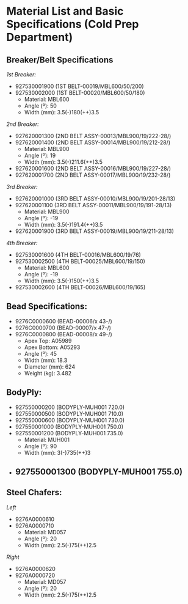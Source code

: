 # Material List and Basic Specifications (Cold Prep Department)

## **Breaker/Belt Specifications**

*1st Breaker:*
- 927530001900 (1ST BELT-00019/MBL600/50/200)
- 927530002000 (1ST BELT-00020/MBL600/50/180)
  - Material: MBL600
  - Angle (º): 50
  - Width (mm): 3.5(-)180(++)3.5

*2nd Breaker:*
- 927620001300 (2ND BELT ASSY-00013/MBL900/19/222-28/)
- 927620001400 (2ND BELT ASSY-00014/MBL900/19/212-28/)
  - Material: MBL900
  - Angle (º): 19
  - Width (mm): 3.5(-)211.6(++)3.5
- 927620001600 (2ND BELT ASSY-00016/MBL900/19/227-28/)
- 927620001700 (2ND BELT ASSY-00017/MBL900/19/232-28/)

*3rd Breaker:*
- 927620001000 (3RD BELT ASSY-00010/MBL900/19/201-28/13)
- 927620001100 (3RD BELT ASSY-00011/MBL900/19/191-28/13)
  - Material: MBL900
  - Angle (º): -19
  - Width (mm): 3.5(-)191.4(++)3.5
- 927620001900 (3RD BELT ASSY-00019/MBL900/19/211-28/13)

*4th Breaker:*
- 927530001600 (4TH BELT-00016/MBL600/19/76)
- 927530002500 (4TH BELT-00025/MBL600/19/150)
  - Material: MBL600
  - Angle (º): -19
  - Width (mm): 3.5(-)150(++)3.5
- 927530002600 (4TH BELT-00026/MBL600/19/165)

## **Bead Specifications:**
- 9276C0000600 (BEAD-00006/x 43-/)
- 9276C0000700 (BEAD-00007/x 47-/)
- 9276C0000800 (BEAD-00008/x 49-/)
  - Apex Top: A05989
  - Apex Bottom: A05293
  - Angle (º): 45
  - Width (mm): 18.3
  - Diameter (mm): 624
  - Weight (kg): 3.482

## **BodyPly:**
- 927550000200 (BODYPLY-MUH001 720.0)
- 927550000500 (BODYPLY-MUH001 710.0)
- 927550000600 (BODYPLY-MUH001 730.0)
- 927550001000 (BODYPLY-MUH001 750.0)
- 927550001200 (BODYPLY-MUH001 735.0)
  - Material: MUH001
  - Angle (º): 90
  - Width (mm): 3(-)735(++)3
- 927550001300 (BODYPLY-MUH001 755.0)
  -

## **Steel Chafers:**

*Left*
- 9276A0000610
- 9276A0000710
  - Material: MD057
  - Angle (º): 20
  - Width (mm): 2.5(-)75(++)2.5

*Right*
- 9276A0000620
- 9276A0000720
  - Material: MD057
  - Angle (º): 20
  - Width (mm): 2.5(-)75(++)2.5

